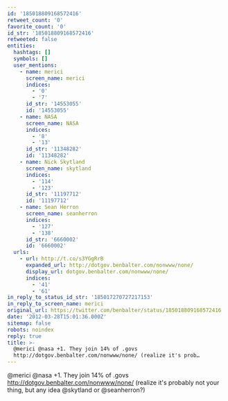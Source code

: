 ```yaml
---
id: '185018809168572416'
retweet_count: '0'
favorite_count: '0'
id_str: '185018809168572416'
retweeted: false
entities:
  hashtags: []
  symbols: []
  user_mentions:
    - name: merici
      screen_name: merici
      indices:
        - '0'
        - '7'
      id_str: '14553055'
      id: '14553055'
    - name: NASA
      screen_name: NASA
      indices:
        - '8'
        - '13'
      id_str: '11348282'
      id: '11348282'
    - name: Nick Skytland
      screen_name: skytland
      indices:
        - '114'
        - '123'
      id_str: '11197712'
      id: '11197712'
    - name: Sean Herron
      screen_name: seanherron
      indices:
        - '127'
        - '138'
      id_str: '6660002'
      id: '6660002'
  urls:
    - url: http://t.co/s3YGgRrB
      expanded_url: http://dotgov.benbalter.com/nonwww/none/
      display_url: dotgov.benbalter.com/nonwww/none/
      indices:
        - '41'
        - '61'
in_reply_to_status_id_str: '185017270727217153'
in_reply_to_screen_name: merici
original_url: https://twitter.com/benbalter/status/185018809168572416
date: '2012-03-28T15:01:36.000Z'
sitemap: false
robots: noindex
reply: true
title: >-
  @merici @nasa +1. They join 14% of .govs
  http://dotgov.benbalter.com/nonwww/none/ (realize it's prob…
---
```


@merici @nasa +1. They join 14% of .govs http://dotgov.benbalter.com/nonwww/none/ (realize it's probably not your thing, but any idea @skytland or @seanherron?)